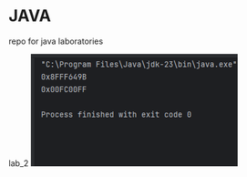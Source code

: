 # JAVA
repo for java laboratories

lab_2
![alt text](https://github.com/ukaszoro-school/JAVA/blob/master/lab_2/screenshots/after-running.PNG)
